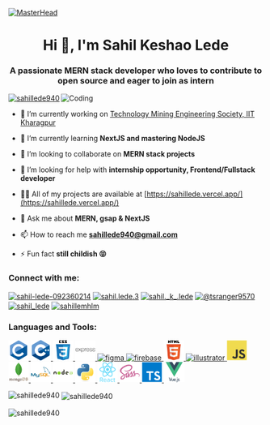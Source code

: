 [![MasterHead](https://miro.medium.com/v2/1*OF0xEMkWBv-69zvmNs6RDQ.gif)](https://sahillede.vercel.app/)

<h1 align="center">Hi 👋, I'm Sahil Keshao Lede</h1>
<h3 align="center">A passionate MERN stack developer who loves to contribute to open source and eager to join as intern</h3>
<img align="right" alt="Coding" width="400" src="https://i.pinimg.com/originals/da/3d/e2/da3de2c5fde27cac56cacd3a643cdb2a.gif"/>

<p align="left"> <a href="https://github.com/ryo-ma/github-profile-trophy"><img src="https://github-profile-trophy.vercel.app/?username=sahillede940" alt="sahillede940" /></a> </p>

- 🔭 I’m currently working on [Technology Mining Engineering Society, IIT Kharagpur](http://tmesiitkgp.in/)

- 🌱 I’m currently learning **NextJS and mastering NodeJS**

- 👯 I’m looking to collaborate on **MERN stack projects**

- 🤝 I’m looking for help with **internship opportunity, Frontend/Fullstack developer**

- 👨‍💻 All of my projects are available at [https://sahillede.vercel.app/](https://sahillede.vercel.app/)

- 💬 Ask me about **MERN, gsap & NextJS**

- 📫 How to reach me **sahillede940@gmail.com**

- ⚡ Fun fact **still childish 😝**

<h3 align="left">Connect with me:</h3>
<p align="left">
<a href="https://linkedin.com/in/sahil-lede-092360214" target="blank"><img align="center" src="https://raw.githubusercontent.com/rahuldkjain/github-profile-readme-generator/master/src/images/icons/Social/linked-in-alt.svg" alt="sahil-lede-092360214" height="30" width="40" /></a>
<a href="https://fb.com/sahil.lede.3" target="blank"><img align="center" src="https://raw.githubusercontent.com/rahuldkjain/github-profile-readme-generator/master/src/images/icons/Social/facebook.svg" alt="sahil.lede.3" height="30" width="40" /></a>
<a href="https://instagram.com/sahil._k_.lede" target="blank"><img align="center" src="https://raw.githubusercontent.com/rahuldkjain/github-profile-readme-generator/master/src/images/icons/Social/instagram.svg" alt="sahil._k_.lede" height="30" width="40" /></a>
<a href="https://www.youtube.com/c/@tsranger9570" target="blank"><img align="center" src="https://raw.githubusercontent.com/rahuldkjain/github-profile-readme-generator/master/src/images/icons/Social/youtube.svg" alt="@tsranger9570" height="30" width="40" /></a>
<a href="https://www.codechef.com/users/sahil_lede" target="blank"><img align="center" src="https://cdn.jsdelivr.net/npm/simple-icons@3.1.0/icons/codechef.svg" alt="sahil_lede" height="30" width="40" /></a>
<a href="https://auth.geeksforgeeks.org/user/sahillemhlm" target="blank"><img align="center" src="https://raw.githubusercontent.com/rahuldkjain/github-profile-readme-generator/master/src/images/icons/Social/geeks-for-geeks.svg" alt="sahillemhlm" height="30" width="40" /></a>
</p>

<h3 align="left">Languages and Tools:</h3>
<p align="left"> <a href="https://www.cprogramming.com/" target="_blank" rel="noreferrer"> <img src="https://raw.githubusercontent.com/devicons/devicon/master/icons/c/c-original.svg" alt="c" width="40" height="40"/> </a> <a href="https://www.w3schools.com/cpp/" target="_blank" rel="noreferrer"> <img src="https://raw.githubusercontent.com/devicons/devicon/master/icons/cplusplus/cplusplus-original.svg" alt="cplusplus" width="40" height="40"/> </a> <a href="https://www.w3schools.com/css/" target="_blank" rel="noreferrer"> <img src="https://raw.githubusercontent.com/devicons/devicon/master/icons/css3/css3-original-wordmark.svg" alt="css3" width="40" height="40"/> </a> <a href="https://expressjs.com" target="_blank" rel="noreferrer"> <img src="https://raw.githubusercontent.com/devicons/devicon/master/icons/express/express-original-wordmark.svg" alt="express" width="40" height="40"/> </a> <a href="https://www.figma.com/" target="_blank" rel="noreferrer"> <img src="https://www.vectorlogo.zone/logos/figma/figma-icon.svg" alt="figma" width="40" height="40"/> </a> <a href="https://firebase.google.com/" target="_blank" rel="noreferrer"> <img src="https://www.vectorlogo.zone/logos/firebase/firebase-icon.svg" alt="firebase" width="40" height="40"/> </a> <a href="https://www.w3.org/html/" target="_blank" rel="noreferrer"> <img src="https://raw.githubusercontent.com/devicons/devicon/master/icons/html5/html5-original-wordmark.svg" alt="html5" width="40" height="40"/> </a> <a href="https://www.adobe.com/in/products/illustrator.html" target="_blank" rel="noreferrer"> <img src="https://www.vectorlogo.zone/logos/adobe_illustrator/adobe_illustrator-icon.svg" alt="illustrator" width="40" height="40"/> </a> <a href="https://developer.mozilla.org/en-US/docs/Web/JavaScript" target="_blank" rel="noreferrer"> <img src="https://raw.githubusercontent.com/devicons/devicon/master/icons/javascript/javascript-original.svg" alt="javascript" width="40" height="40"/> </a> <a href="https://www.mongodb.com/" target="_blank" rel="noreferrer"> <img src="https://raw.githubusercontent.com/devicons/devicon/master/icons/mongodb/mongodb-original-wordmark.svg" alt="mongodb" width="40" height="40"/> </a> <a href="https://www.mysql.com/" target="_blank" rel="noreferrer"> <img src="https://raw.githubusercontent.com/devicons/devicon/master/icons/mysql/mysql-original-wordmark.svg" alt="mysql" width="40" height="40"/> </a> <a href="https://nodejs.org" target="_blank" rel="noreferrer"> <img src="https://raw.githubusercontent.com/devicons/devicon/master/icons/nodejs/nodejs-original-wordmark.svg" alt="nodejs" width="40" height="40"/> </a> <a href="https://www.python.org" target="_blank" rel="noreferrer"> <img src="https://raw.githubusercontent.com/devicons/devicon/master/icons/python/python-original.svg" alt="python" width="40" height="40"/> </a> <a href="https://reactjs.org/" target="_blank" rel="noreferrer"> <img src="https://raw.githubusercontent.com/devicons/devicon/master/icons/react/react-original-wordmark.svg" alt="react" width="40" height="40"/> </a> <a href="https://sass-lang.com" target="_blank" rel="noreferrer"> <img src="https://raw.githubusercontent.com/devicons/devicon/master/icons/sass/sass-original.svg" alt="sass" width="40" height="40"/> </a> <a href="https://www.typescriptlang.org/" target="_blank" rel="noreferrer"> <img src="https://raw.githubusercontent.com/devicons/devicon/master/icons/typescript/typescript-original.svg" alt="typescript" width="40" height="40"/> </a> <a href="https://vuejs.org/" target="_blank" rel="noreferrer"> <img src="https://raw.githubusercontent.com/devicons/devicon/master/icons/vuejs/vuejs-original-wordmark.svg" alt="vuejs" width="40" height="40"/> </a> </p>

<p><img align="left" src="https://github-readme-stats.vercel.app/api/top-langs?username=sahillede940&show_icons=true&locale=en&layout=compact" alt="sahillede940" /></p>

<p>&nbsp;<img align="center" src="https://github-readme-stats.vercel.app/api?username=sahillede940&show_icons=true&locale=en" alt="sahillede940" /></p>

<p><img align="center" src="https://github-readme-streak-stats.herokuapp.com/?user=sahillede940&" alt="sahillede940" /></p>
